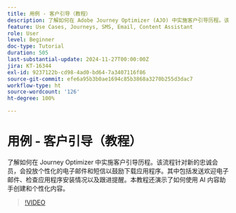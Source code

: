 ```yaml
---
title: 用例 - 客户引导（教程）
description: 了解如何在 Adobe Journey Optimizer (AJO) 中实施客户引导历程。该流程针对新的忠诚会员，会投放个性化的电子邮件和短信以鼓励下载应用程序。其中包括发送欢迎电子邮件、检查应用程序安装情况以及跟进提醒。本教程还演示了如何使用 AI 内容助手创建和个性化内容。
feature: Use Cases, Journeys, SMS, Email, Content Assistant
role: User
level: Beginner
doc-type: Tutorial
duration: 505
last-substantial-update: 2024-11-27T00:00:00Z
jira: KT-16344
exl-id: 9237122b-cd98-4ad0-bd64-7a3407116f86
source-git-commit: efe6a95b3b0ae1694c85b3868a3270b255d3dac7
workflow-type: ht
source-wordcount: '126'
ht-degree: 100%

---
```


# 用例 - 客户引导（教程）

了解如何在 Journey Optimizer 中实施客户引导历程。该流程针对新的忠诚会员，会投放个性化的电子邮件和短信以鼓励下载应用程序。其中包括发送欢迎电子邮件、检查应用程序安装情况以及跟进提醒。本教程还演示了如何使用 AI 内容助手创建和个性化内容。

>[!VIDEO](https://video.tv.adobe.com/v/3440660/?learn=on&enablevpops&captions=chi_hans)
